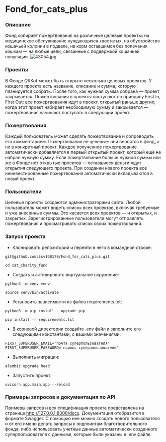 # Fond_for_cats_plus

### Описание

Фонд собирает пожертвования на различные целевые проекты:
на медицинское обслуживание нуждающихся хвостатых, на обустройство кошачьей колонии в подвале,
на корм оставшимся без попечения кошкам — на любые цели, связанные с поддержкой кошачьей популяции.
![43054.jpg](..%2F..%2F..%2F..%2FDownloads%2Fpeople-volunteering-and-donating-money%2F43054.jpg)

### Проекты

В Фонде QRKot может быть открыто несколько целевых проектов. У каждого проекта есть название, описание и сумма, которую
планируется собрать. После того, как нужная сумма собрана — проект закрывается.
Пожертвования в проекты поступают по принципу First In, First Out: все пожертвования идут в проект, открытый раньше
других; когда этот проект набирает необходимую сумму и закрывается — пожертвования начинают поступать в следующий
проект.

### Пожертвования

Каждый пользователь может сделать пожертвование и сопроводить его комментарием. Пожертвования не целевые: они вносятся в
фонд, а не в конкретный проект. Каждое полученное пожертвование автоматически добавляется в первый открытый проект,
который ещё не набрал нужную сумму. Если пожертвование больше нужной суммы или же в Фонде нет открытых проектов —
оставшиеся деньги ждут открытия следующего проекта. При создании нового проекта все неинвестированные пожертвования
автоматически вкладываются в новый проект.

### Пользователи

Целевые проекты создаются администраторами сайта.
Любой пользователь может видеть список всех проектов, включая требуемые и уже внесенные суммы. Это касается всех
проектов — и открытых, и закрытых.
Зарегистрированные пользователи могут отправлять пожертвования и просматривать список своих пожертвований.

### Запуск проекта

- Клонировать репозиторий и перейти в него в командной строке:

```
git@github.com:isv160179/Fond_for_cats_plus.git
```

```
cd cat_charity_fund
```

- Создать и активировать виртуальное окружение:

```
python3 -m venv venv
```

```
source venv/bin/activate
```

- Установить зависимости из файла requirements.txt:

```
python3 -m pip install --upgrade pip
```

```
pip install -r requirements.txt
```

- В корневой директории создайте .env файл и заполните его следующими константами, с вашими значениями:

```
FIRST_SUPERUSER_EMAIL='почта суперпользователя'
FIRST_SUPERUSER_PASSWORD='пароль супераользователя'
```

- Выполнить миграции:

```
alembic upgrade head
```

- Запустить проект:

```
uvicorn app.main:app --reload
```

### Примеры запросов и документация по API

Примеры запрсов и вся спецификация проекта представлена на странице http://127.0.0.1:8000/docs.
Документация отобразится в формате Swagger. С помощью нее можно создать нового пользователя и от его имени делать
запросы к эндпоинтам благотворительного фонда, либо использовать учетные данные автоматически созданного
суперпользователя с данными, которые были указаны в .env файле.
